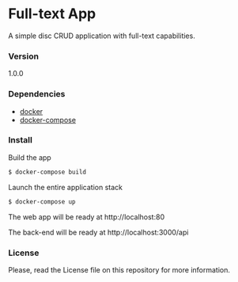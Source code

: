 # Full-text App

A simple disc CRUD application with full-text capabilities. 

### Version
1.0.0

### Dependencies
* [docker](https://docs.docker.com/install/)
* [docker-compose](https://docs.docker.com/compose/install/#install-compose)

### Install

Build the app

```sh
$ docker-compose build
```

Launch the entire application stack

```sh
$ docker-compose up
```

The web app will be ready at http://localhost:80

The back-end will be ready at http://localhost:3000/api

### License
Please, read the License file on this repository for more information.